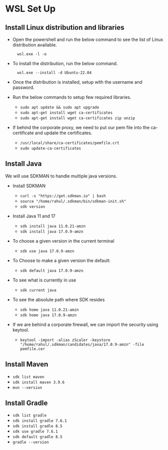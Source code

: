 # WSL Set Up

## Install Linux distribution and libraries

- Open the powershell and run the below command to see the list of Linux distribution available.

        wsl.exe -l -o

- To install the distribution, run the below command.

        wsl.exe --install -d Ubuntu-22.04

- Once the distribution is installed, setup with the username and password.

- Run the below commands to setup few required libraries.

    -   ```sudo apt update && sudo apt upgrade```
    -   ```sudo apt-get install wget ca-certificates```
    -   ```sudo apt-get install wget ca-certificates zip unzip```

- If behind the corporate proxy, we need to put our pem file into the ca-certificate and update the certificates.

    -   ```/usr/local/share/ca-certificates/pemfile.crt```
    -   ```sudo update-ca-certificates```

## Install Java

We will use SDKMAN to handle multiple java versions.

- Install SDKMAN

    - ```curl -s "https://get.sdkman.io" | bash```
    - ```source "/home/rahul/.sdkman/bin/sdkman-init.sh"```
    - ```sdk version```

- Install Java 11 and 17

    - ```sdk install java 11.0.21-amzn``` 
    - ```sdk install java 17.0.9-amzn```

- To choose a given version in the current terminal

    - ```sdk use java 17.0.9-amzn```

- To Choose to make a given version the default:

    - ```sdk default java 17.0.9-amzn```
    
- To see what is currently in use

    - ```sdk current java```

- To see the absolute path where SDK resides

    - ```sdk home java 11.0.21-amzn```
    - ```sdk home java 17.0.9-amzn```

- If we are behind a corporate firewall, we can import the security using keytool.

   - ```keytool -import -alias zScaler -keystore  "/home/rahul/.sdkman/candidates/java/17.0.9-amzn" -file pemfile.cer```
    

## Install Maven

- ```sdk list maven```
- ```sdk install maven 3.9.6``` 
- ```mvn --version```

## Install Gradle

- ```sdk list gradle```
- ```sdk install gradle 7.6.1```
- ```sdk install gradle 8.5```
- ```sdk use gradle 7.6.1```
- ```sdk default gradle 8.5```
- ```gradle --version```